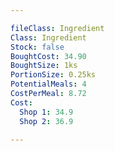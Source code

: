 ```yaml
---

fileClass: Ingredient
Class: Ingredient
Stock: false
BoughtCost: 34.90
BoughtSize: 1ks
PortionSize: 0.25ks
PotentialMeals: 4
CostPerMeal: 8.72
Cost:
  Shop 1: 34.9
  Shop 2: 36.9

---
```

